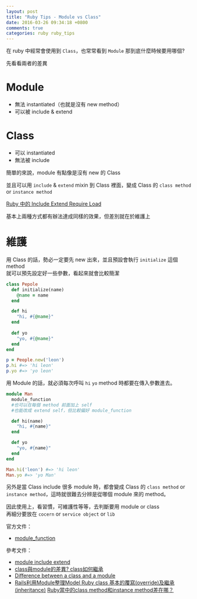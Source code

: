 ```yaml
---
layout: post
title: "Ruby Tips - Module vs Class"
date: 2016-03-26 09:34:18 +0800
comments: true
categories: ruby ruby_tips
---
```


在 ruby 中經常會使用到 `Class`，也常常看到 `Module` 
那到底什麼時候要用哪個?

<!-- more -->

先看看兩者的差異

# Module

* 無法 instantiated（也就是沒有 new method）
* 可以被 include & extend

# Class

* 可以 instantiated
* 無法被 include

簡單的來說，module 有點像是沒有 new 的 Class  

並且可以用 `include` & `extend` mixin 到 Class 裡面，變成 Class 的 `class method` or `instance method`

[Ruby 中的 Include Extend Require Load](http://mgleon08.github.io/blog/2016/02/24/include-extend-require/)

基本上兩種方式都有辦法達成同樣的效果，但差別就在於維護上

# 維護

用 Class 的話，勢必一定要先 new 出來，並且預設會執行 `initialize` 這個method  
就可以預先設定好一些參數，看起來就會比較簡潔

```ruby
class Pepole
  def initialize(name)
    @name = name
  end

  def hi
    "hi, #{@name}"
  end
  
  def yo
    "yo, #{@name}"
  end
end

p = People.new('leon')
p.hi #=> 'hi leon'
p.yo #=> 'yo leon'
```

用 Module 的話，就必須每次呼叫 `hi` `yo` method 時都要在傳入參數進去。  

```ruby
module Man
  module_function
  #也可以在每個 method 前面加上 self
  #也能改成 extend self，但比較偏好 module_function

  def hi(name)
    "hi, #{name}"
  end

  def yo
    "yo, #{name}"
  end
end

Man.hi('leon') #=> 'hi leon'
Man.yo #=> 'yo Man'
```

另外是當 Class include 很多 module 時，都會變成 Class 的 `class method` or `instance method`，這時就很難去分辨是從哪個 module 來的 method。

因此使用上，看習慣，可維護性等等，去判斷要用 module or class  
再細分要放在 `cocern` or `service object` or `lib`

官方文件：

* [module_function](http://apidock.com/ruby/Module/module_function)

參考文件：

* [module include extend](http://mgleon08.github.io/blog/2016/02/24/include-extend-require/)
* [class與module的差異? class如何繼承](http://railsfun.tw/t/class-module-class/402)
* [Difference between a class and a module](http://stackoverflow.com/questions/151505/difference-between-a-class-and-a-module)
* [Rails利用Module整理Model
](http://motion-express.com/blog/20141011-rails-module-model)
[Ruby class 基本的覆寫(override)及繼承(inheritance)](http://motion-express.com/blog/20141209-ruby-class-inheritance)
[Ruby當中的class method和instance method差在哪？](http://motion-express.com/blog/20141208-class-method-and-instance-method)
